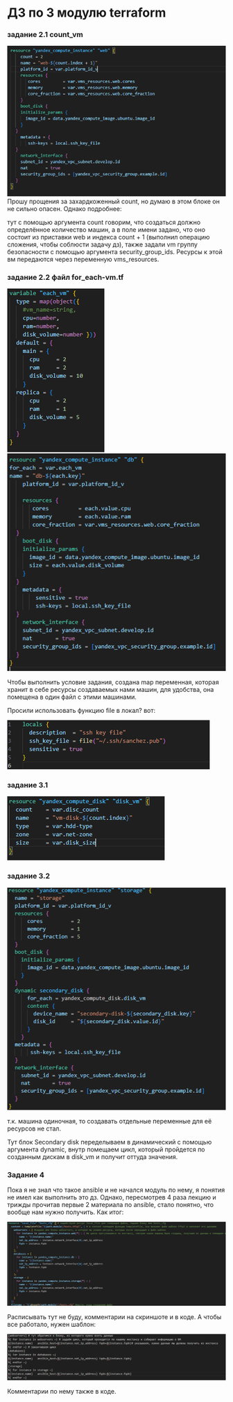 # ДЗ по 3 модулю terraform
### задание 2.1 count_vm
![alt text](https://github.com/SanchezGogol/Netology-HomeWorks/blob/main/ter-homerworks/03/src/images/image.png?raw=true)
Прошу прощения за захардкоженный count, но думаю в этом блоке он не сильно опасен. Однако подробнее:

тут с помощью аргумента count говорим, что создаться должно определённое количество машин, а в поле имени задано, что оно состоит из приставки web и индекса count + 1 (выполнил операцию сложения, чтобы соблюсти задачу дз), также задали vm группу безопасности с помощью аргумента security_group_ids.
Ресурсы к этой вм передаются через переменную vms_resources.

### задание 2.2 файл for_each-vm.tf

![alt text](https://github.com/SanchezGogol/Netology-HomeWorks/blob/main/ter-homerworks/03/src/images/image-1.png?raw=true)
![alt text](https://github.com/SanchezGogol/Netology-HomeWorks/blob/main/ter-homerworks/03/src/images/image-2.png?raw=true)

Чтобы выполнить условие задания, создана map переменная, которая хранит в себе ресурсы создаваемых нами машин, для удобства, она помещена в один файл с этими машинами.

Просили использовать функцию file в локал? вот:

![alt text](https://github.com/SanchezGogol/Netology-HomeWorks/blob/main/ter-homerworks/03/src/images/image-3.png?raw=true)


### задание 3.1 

![alt text](https://github.com/SanchezGogol/Netology-HomeWorks/blob/main/ter-homerworks/03/src/images/image-4.png?raw=true)

### задание 3.2

![alt text](https://github.com/SanchezGogol/Netology-HomeWorks/blob/main/ter-homerworks/03/src/images/image-5.png?raw=true)

т.к. машина одиночная, то создавать отдельные переменные для её ресурсов не стал.

Тут блок Secondary disk переделываем в динамический с помощью аргумента dynamic, внутр помещаем цикл, который пройдется по созданным дискам в disk_vm и получит оттуда значения.

### Задание 4

Пока я не знал что такое ansible и не начался модуль по нему, я понятия не имел как выполнить это дз. Однако, пересмотрев 4 раза лекцию и трижды прочитав первые 2 материала по ansible, стало понятно, что вообще нам нужно получить. Как итог:

![alt text](https://github.com/SanchezGogol/Netology-HomeWorks/blob/main/ter-homerworks/03/src/images/image-6.png?raw=true)

Расписывать тут не буду, комментарии на скриншоте и в коде. А чтобы все работало, нужен шаблон:

![alt text](https://github.com/SanchezGogol/Netology-HomeWorks/blob/main/ter-homerworks/03/src/images/image-7.png?raw=true)

Комментарии по нему также в коде.

